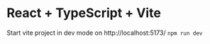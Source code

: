 # React + TypeScript + Vite


Start vite project in dev mode on http://localhost:5173/
`npm run dev`
